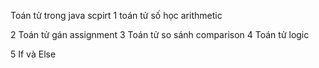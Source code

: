 Toán tử trong java scpirt
1 toán tử số học arithmetic
<!-- đơn hàng tinh tổng + tính tiền  -->

2 Toán tử gán assignment
3 Toán tử so sánh comparison
4 Toán tử logic

<!-- condition  -->
5 If và Else